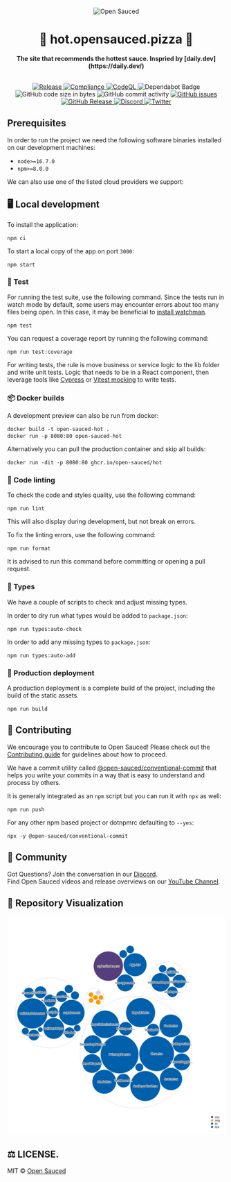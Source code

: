 <div align="center">
  <br>
  <img alt="Open Sauced" src="https://i.ibb.co/7jPXt0Z/logo1-92f1a87f.png" width="300px">
  <h1>🍕 hot.opensauced.pizza 🍕</h1>
  <strong>The site that recommends the hottest sauce. Inspried by [daily.dev](https://daily.dev/)</strong>
</div>
<br>
<p align="center">
  <a href="https://github.com/open-sauced/hot/actions/workflows/release.yml">
    <img src="https://github.com/open-sauced/hot/actions/workflows/release.yml/badge.svg" alt="Release" style="max-width: 100%;">
  </a>
  <a href="https://github.com/open-sauced/hot/actions/workflows/compliance.yml">
    <img src="https://github.com/open-sauced/hot/actions/workflows/compliance.yml/badge.svg" alt="Compliance" style="max-width: 100%;">
  </a>
  <a href="https://github.com/open-sauced/hot/actions/workflows/codeql-analysis.yml">
    <img src="https://github.com/open-sauced/hot/actions/workflows/codeql-analysis.yml/badge.svg" alt="CodeQL" style="max-width: 100%;">
  </a>
  <img src="https://img.shields.io/badge/Dependabot-active-brightgreen.svg" alt="Dependabot Badge">
  <img src="https://img.shields.io/github/languages/code-size/open-sauced/hot" alt="GitHub code size in bytes">
  <img src="https://img.shields.io/github/commit-activity/w/open-sauced/hot" alt="GitHub commit activity">
  <a href="https://github.com/open-sauced/hot/issues">
    <img src="https://img.shields.io/github/issues/open-sauced/hot" alt="GitHub issues">
  </a>
  <a href="https://github.com/open-sauced/hot/releases">
    <img src="https://img.shields.io/github/v/release/open-sauced/hot.svg?style=flat" alt="GitHub Release">
  </a>
  <a href="https://discord.gg/U2peSNf23P">
    <img src="https://img.shields.io/discord/714698561081704529.svg?label=&logo=discord&logoColor=ffffff&color=7389D8&labelColor=6A7EC2" alt="Discord">
  </a>
  <a href="https://twitter.com/saucedopen">
    <img src="https://img.shields.io/twitter/follow/saucedopen?label=Follow&style=social" alt="Twitter">
  </a>
</p>

## Prerequisites

In order to run the project we need the following software binaries installed on our development machines:
- `node>=16.7.0`
- `npm>=8.0.0` 

We can also use one of the listed cloud providers we support:


## 🖥️ Local development

To install the application:

```shell
npm ci
```

To start a local copy of the app on port `3000`:

```shell
npm start
```
### 🧪 Test

For running the test suite, use the following command. Since the tests run in watch mode by default, some users may encounter errors about too many files being open. In this case, it may be beneficial to [install watchman](https://facebook.github.io/watchman/docs/install.html).

```shell
npm test
```

You can request a coverage report by running the following command:

```shell
npm run test:coverage
```

For writing tests, the rule is move business or service logic to the lib folder and write unit tests. Logic that needs to be in a React component, then leverage tools like [Cypress](https://www.cypress.io/) or [Vitest mocking](https://vitest.dev/guide/mocking.html) to write tests.

### 📦 Docker builds

A development preview can also be run from docker:

```shell
docker build -t open-sauced-hot .
docker run -p 8080:80 open-sauced-hot
```

Alternatively you can pull the production container and skip all builds:

```shell
docker run -dit -p 8080:80 ghcr.io/open-sauced/hot
```

### 🎨 Code linting

To check the code and styles quality, use the following command:

```shell
npm run lint
```

This will also display during development, but not break on errors.

To fix the linting errors, use the following command:

```shell
npm run format
```

It is advised to run this command before committing or opening a pull request.

### 📕 Types

We have a couple of scripts to check and adjust missing types.

In order to dry run what types would be added to `package.json`:

```shell
npm run types:auto-check 
```

In order to add any missing types to `package.json`:

```shell
npm run types:auto-add
```

### 🚀 Production deployment

A production deployment is a complete build of the project, including the build of the static assets.

```shell
npm run build
```

## 🤝 Contributing

We encourage you to contribute to Open Sauced! Please check out the [Contributing guide](https://docs.opensauced.pizza/contributing/introduction-to-contributing/) for guidelines about how to proceed.

We have a commit utility called [@open-sauced/conventional-commit](https://github.com/open-sauced/conventional-commit) that helps you write your commits in a way that is easy to understand and process by others.

It is generally integrated as an `npm` script but you can run it with `npx` as well:

```shell
npm run push
```

For any other npm based project or dotnpmrc defaulting to `--yes`:

```shell
npx -y @open-sauced/conventional-commit
```

## 🍕 Community

Got Questions? Join the conversation in our [Discord](https://discord.gg/U2peSNf23P).  
Find Open Sauced videos and release overviews on our [YouTube Channel](https://www.youtube.com/channel/UCklWxKrTti61ZCROE1e5-MQ).

## 🎦 Repository Visualization

[![Visualization of this repository](./public/diagram.svg)
](./src)

## ⚖️ LICENSE.

MIT © [Open Sauced](LICENSE)
